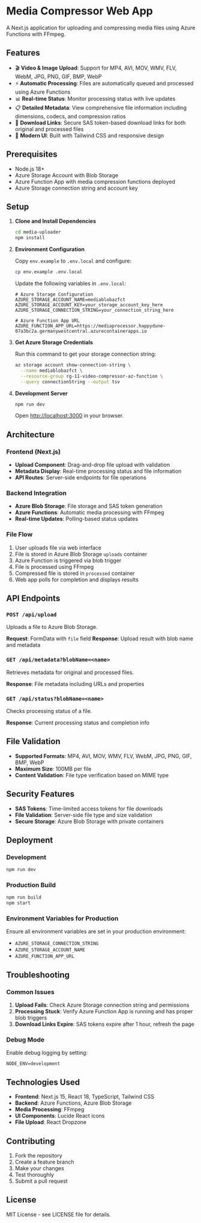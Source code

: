 # Media Compressor Web App

A Next.js application for uploading and compressing media files using Azure Functions with FFmpeg.

## Features

- 🎬 **Video & Image Upload**: Support for MP4, AVI, MOV, WMV, FLV, WebM, JPG, PNG, GIF, BMP, WebP
- ⚡ **Automatic Processing**: Files are automatically queued and processed using Azure Functions
- 📊 **Real-time Status**: Monitor processing status with live updates
- 📋 **Detailed Metadata**: View comprehensive file information including dimensions, codecs, and compression ratios
- 🔗 **Download Links**: Secure SAS token-based download links for both original and processed files
- 🎨 **Modern UI**: Built with Tailwind CSS and responsive design

## Prerequisites

- Node.js 18+ 
- Azure Storage Account with Blob Storage
- Azure Function App with media compression functions deployed
- Azure Storage connection string and account key

## Setup

1. **Clone and Install Dependencies**
   ```bash
   cd media-uploader
   npm install
   ```

2. **Environment Configuration**
   
   Copy `env.example` to `.env.local` and configure:
   ```bash
   cp env.example .env.local
   ```
   
   Update the following variables in `.env.local`:
   ```env
   # Azure Storage Configuration
   AZURE_STORAGE_ACCOUNT_NAME=mediablobazfct
   AZURE_STORAGE_ACCOUNT_KEY=your_storage_account_key_here
   AZURE_STORAGE_CONNECTION_STRING=your_connection_string_here
   
   # Azure Function App URL
   AZURE_FUNCTION_APP_URL=https://mediaprocessor.happydune-07a3bc2a.germanywestcentral.azurecontainerapps.io
   ```

3. **Get Azure Storage Credentials**
   
   Run this command to get your storage connection string:
   ```bash
   az storage account show-connection-string \
     --name mediablobazfct \
     --resource-group rg-11-video-compressor-az-function \
     --query connectionString --output tsv
   ```

4. **Development Server**
   ```bash
   npm run dev
   ```
   
   Open [http://localhost:3000](http://localhost:3000) in your browser.

## Architecture

### Frontend (Next.js)
- **Upload Component**: Drag-and-drop file upload with validation
- **Metadata Display**: Real-time processing status and file information
- **API Routes**: Server-side endpoints for file operations

### Backend Integration
- **Azure Blob Storage**: File storage and SAS token generation
- **Azure Functions**: Automatic media processing with FFmpeg
- **Real-time Updates**: Polling-based status updates

### File Flow
1. User uploads file via web interface
2. File is stored in Azure Blob Storage `uploads` container
3. Azure Function is triggered via blob trigger
4. File is processed using FFmpeg
5. Compressed file is stored in `processed` container
6. Web app polls for completion and displays results

## API Endpoints

### `POST /api/upload`
Uploads a file to Azure Blob Storage.

**Request**: FormData with `file` field
**Response**: Upload result with blob name and metadata

### `GET /api/metadata?blobName=<name>`
Retrieves metadata for original and processed files.

**Response**: File metadata including URLs and properties

### `GET /api/status?blobName=<name>`
Checks processing status of a file.

**Response**: Current processing status and completion info

## File Validation

- **Supported Formats**: MP4, AVI, MOV, WMV, FLV, WebM, JPG, PNG, GIF, BMP, WebP
- **Maximum Size**: 100MB per file
- **Content Validation**: File type verification based on MIME type

## Security Features

- **SAS Tokens**: Time-limited access tokens for file downloads
- **File Validation**: Server-side file type and size validation
- **Secure Storage**: Azure Blob Storage with private containers

## Deployment

### Development
```bash
npm run dev
```

### Production Build
```bash
npm run build
npm start
```

### Environment Variables for Production
Ensure all environment variables are set in your production environment:
- `AZURE_STORAGE_CONNECTION_STRING`
- `AZURE_STORAGE_ACCOUNT_NAME`
- `AZURE_FUNCTION_APP_URL`

## Troubleshooting

### Common Issues

1. **Upload Fails**: Check Azure Storage connection string and permissions
2. **Processing Stuck**: Verify Azure Function App is running and has proper blob triggers
3. **Download Links Expire**: SAS tokens expire after 1 hour, refresh the page

### Debug Mode
Enable debug logging by setting:
```env
NODE_ENV=development
```

## Technologies Used

- **Frontend**: Next.js 15, React 18, TypeScript, Tailwind CSS
- **Backend**: Azure Functions, Azure Blob Storage
- **Media Processing**: FFmpeg
- **UI Components**: Lucide React icons
- **File Upload**: React Dropzone

## Contributing

1. Fork the repository
2. Create a feature branch
3. Make your changes
4. Test thoroughly
5. Submit a pull request

## License

MIT License - see LICENSE file for details.